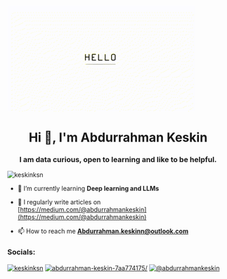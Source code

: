 <img src="hello.gif">

<h1 align="center">Hi 👋, I'm Abdurrahman Keskin</h1>
<h3 align="center">I am data curious, open to learning and like to be helpful.</h3>
<p align="left"> <img src="https://komarev.com/ghpvc/?username=keskinksn&label=Profile%20views&color=0e75b6&style=flat" alt="keskinksn" /> </p>

- 🌱 I’m currently learning **Deep learning and LLMs**

- 📝 I regularly write articles on [https://medium.com/@abdurrahmankeskin](https://medium.com/@abdurrahmankeskin)

- 📫 How to reach me **Abdurrahman.keskinn@outlook.com**

<h3 align="left">Socials:</h3>
<p align="left">
<a href="https://twitter.com/keskinksn" target="blank"><img align="center" src="https://raw.githubusercontent.com/rahuldkjain/github-profile-readme-generator/master/src/images/icons/Social/twitter.svg" alt="keskinksn" height="30" width="40" /></a>
<a href="https://linkedin.com/in/abdurrahman-keskin-7aa774175/" target="blank"><img align="center" src="https://raw.githubusercontent.com/rahuldkjain/github-profile-readme-generator/master/src/images/icons/Social/linked-in-alt.svg" alt="abdurrahman-keskin-7aa774175/" height="30" width="40" /></a>
<a href="https://medium.com/@abdurrahmankeskin" target="blank"><img align="center" src="https://raw.githubusercontent.com/rahuldkjain/github-profile-readme-generator/master/src/images/icons/Social/medium.svg" alt="@abdurrahmankeskin" height="30" width="40" /></a>
</p>
